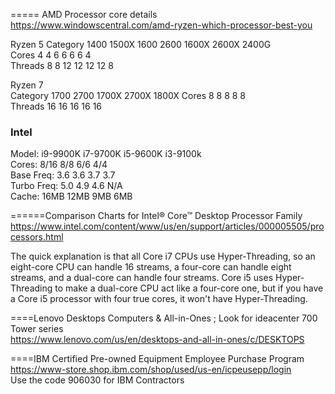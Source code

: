 

===== AMD  Processor  core  details       
https://www.windowscentral.com/amd-ryzen-which-processor-best-you       

Ryzen 5
Category	1400	1500X	1600	2600	1600X	2600X	2400G    
 Cores	4	4	6	6	6	6	4   
Threads	8	8	12	12	12	12	8   

Ryzen 7   
Category	1700	2700	1700X	2700X	1800X
  Cores	8    8	 8	 8	8   
Threads	16	16	16	16	16    

### Intel   
Model:	i9-9900K	i7-9700K	i5-9600K	i3-9100k   
Cores:	8/16	    8/8	         6/6	      4/4    
Base Freq:	3.6	3.6	3.7	3.7    
Turbo Freq:	5.0	4.9	4.6	N/A    
Cache:	16MB	    12MB	     9MB	       6MB    

======Comparison Charts for Intel® Core™ Desktop Processor Family   
https://www.intel.com/content/www/us/en/support/articles/000005505/processors.html   
   
The quick explanation is that all Core i7 CPUs use Hyper-Threading, so an eight-core CPU can handle 16 streams, a four-core can handle eight streams, and a dual-core can handle four streams. Core i5 uses Hyper-Threading to make a dual-core CPU act like a four-core one, but if you have a Core i5 processor with four true cores, it won't have Hyper-Threading.   
   
   
====Lenovo Desktops Computers & All-in-Ones  ;  Look for ideacenter 700 Tower series    
https://www.lenovo.com/us/en/desktops-and-all-in-ones/c/DESKTOPS   

====IBM Certified Pre-owned Equipment Employee Purchase Program     
 https://www-store.shop.ibm.com/shop/used/us-en/icpeusepp/login     
 Use the code 906030 for IBM Contractors  
 
 
 
 
 
 
